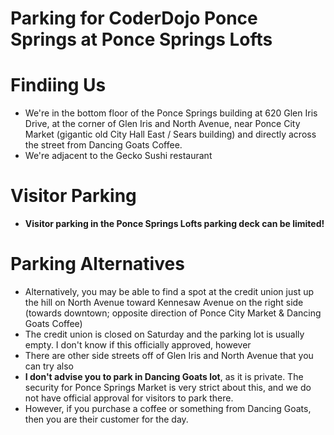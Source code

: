 # Parking for CoderDojo Ponce Springs at Ponce Springs Lofts

# Findiing Us
* We're in the bottom floor of the Ponce Springs building at 620 Glen Iris Drive, at the corner of Glen Iris 
and North Avenue, near Ponce City Market (gigantic old City Hall East / Sears building) and directly across the
street from Dancing Goats Coffee. 
* We're adjacent to the Gecko Sushi restaurant

# Visitor Parking

* **Visitor parking in the Ponce Springs Lofts parking deck can be limited!**

# Parking Alternatives

* Alternatively, you may be able to find a spot at the credit union 
just up the hill on North Avenue toward Kennesaw Avenue on the right side 
(towards downtown; opposite direction of Ponce City Market & Dancing Goats Coffee)
 * The credit union is closed on Saturday and the parking lot is usually empty. 
I don't know if this officially approved, however
* There are other side streets off of Glen Iris and North Avenue that you can try also
* **I don't advise you to park in Dancing Goats lot**, as it is private. The security for Ponce Springs Market is 
very strict about this, and we do not have official approval for visitors to park there.
 * However, if you purchase a coffee or something from Dancing Goats, then you are their customer for the day.
